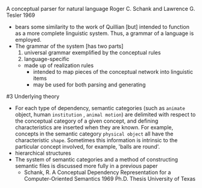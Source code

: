 A conceptual parser for natural language
Roger C. Schank and Lawrence G. Tesler
1969

* bears some similarity to the work of Quillian [but] intended to function as a
  more complete linguistic system. Thus, a grammar of a language is employed.
* The grammar of the system [has two parts]
  1. universal grammar exemplified by the conceptual rules
  2. language-specific
    * made up of realization rules 
      * intended to map pieces of the conceptual network into linguistic items
      * may be used for both parsing and generating

#3 Underlying theory

* For each type of dependency, semantic categories (such as `animate` object,
  human `institution` , `animal motion`) are delimited with respect to the
  conceptual category of a given concept, and defining characteristics are
  inserted when they are known. For example, concepts in the semantic category
  `physical object` all have the characteristic `shape`.  Sometimes this
  information is intrinsic to the particular concept involved, for example,
  'balls are round'.
* hierarchical structures
* The system of semantic categories and a method of constructing semantic files
  is discussed more fully in a previous paper
  * Schank, R.
    A Conceptual Dependency Representation for a Computer-Oriented Semantics
    1969 Ph.D. Thesis University of Texas
